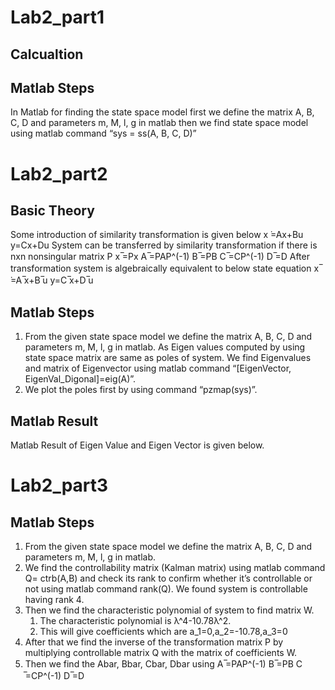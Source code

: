 # Lab2_part1
## Calcualtion 

## Matlab Steps 
In Matlab for finding the state space model first we define the matrix A, B, C, D and parameters m, M, l, g in matlab then we find state space model using matlab command “sys = ss(A, B, C, D)”

# Lab2_part2
## Basic Theory 
Some introduction of similarity transformation is given below
x ̇=Ax+Bu
y=Cx+Du
System can be transferred by similarity transformation if there is nxn nonsingular matrix P
x ̅=Px
A ̅=PAP^(-1)
B ̅=PB
C ̅=CP^(-1)
D ̅=D
After transformation system is algebraically equivalent to below state equation
x ̅  ̇=A ̅x+B ̅u
y=C ̅x+D ̅u

## Matlab Steps 
1) From the given state space model we define the matrix A, B, C, D and parameters m, M, l, g  in matlab. As Eigen values computed by using state space matrix are same as poles of system. We find Eigenvalues and matrix of Eigenvector using matlab command “[EigenVector, EigenVal_Digonal]=eig(A)”. 
2) We plot the poles first by using command “pzmap(sys)”.

## Matlab Result
Matlab Result of Eigen Value and Eigen Vector is given below.


# Lab2_part3
## Matlab Steps 
1. From the given state space model we define the matrix A, B, C, D and parameters m, M, l, g  in matlab.
2. We find the controllability matrix (Kalman matrix) using matlab command Q= ctrb(A,B) and check its rank to confirm whether it’s controllable or not using matlab command rank(Q).  We found system is controllable having rank 4.
3. Then we find the characteristic polynomial of system to find matrix W. 
   1. The characteristic polynomial is  λ^4-10.78λ^2. 
	 2. This will give coefficients which are  a_1=0,a_2=-10.78,a_3=0
4. After that we find the inverse of the transformation matrix P by multiplying controllable matrix Q with the matrix of coefficients W.
5. Then we find the Abar, Bbar, Cbar, Dbar using
         A ̅=PAP^(-1)                  B ̅=PB                         C ̅=CP^(-1)                 D ̅=D

